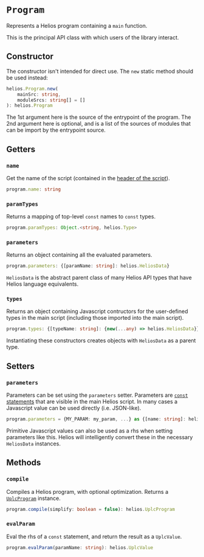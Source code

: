 # `Program`

Represents a Helios program containing a `main` function.

This is the principal API class with which users of the library interact.

## Constructor

The constructor isn't intended for direct use. The `new` static method should be used instead:

```ts
helios.Program.new(
    mainSrc: string, 
    moduleSrcs: string[] = []
): helios.Program
```

The 1st argument here is the source of the entrypoint of the program. The 2nd argument here is optional, and is a list of the sources of modules that can be import by the entrypoint source.

## Getters

### `name`

Get the name of the script (contained in the [header of the script](../../lang/script-structure.md#script-purpose-1)).

```ts
program.name: string
```

### `paramTypes`

Returns a mapping of top-level `const` names to `const` types.

```ts
program.paramTypes: Object.<string, helios.Type>
```

### `parameters`

Returns an object containing all the evaluated parameters.

```ts
program.parameters: {[paramName: string]: helios.HeliosData}
```

`HeliosData` is the abstract parent class of many Helios API types that have Helios language equivalents.

### `types`

Returns an object containing Javascript contructors for the user-defined types in the main script (including those imported into the main script).

```ts
program.types: {[typeName: string]: {new(...any) => helios.HeliosData}}
```

Instantiating these constructors creates objects with `HeliosData` as a parent type.

## Setters

### `parameters`

Parameters can be set using the `parameters` setter. Parameters are [`const` statements](../../lang/variables.html#const-statements) that are visible in the main Helios script. In many cases a Javascript value can be used directly (i.e. JSON-like).

```ts
program.parameters = {MY_PARAM: my_param, ...} as {[name: string]: helios.HeliosData | any}
```

Primitive Javascript values can also be used as a rhs when setting parameters like this. Helios will intelligently convert these in the necessary `HeliosData` instances.

## Methods

### `compile`

Compiles a Helios program, with optional optimization. Returns a [`UplcProgram`](./uplcprogram.md) instance.

```ts
program.compile(simplify: boolean = false): helios.UplcProgram
```

### `evalParam`

Eval the rhs of a `const` statement, and return the result as a `UplcValue`.

```ts
program.evalParam(paramName: string): helios.UplcValue
```
